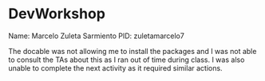 # DevWorkshop
Name: Marcelo Zuleta Sarmiento
PID: zuletamarcelo7

The docable was not allowing me to install the packages and I was not able to consult the TAs about this as I ran out of time during class. I was also unable to complete the next activity as it required similar actions.
